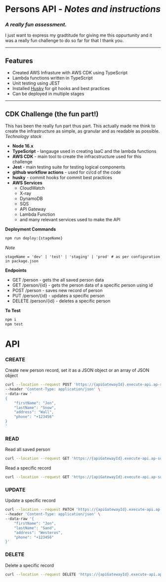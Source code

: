 # Persons API - _Notes and instructions_
### _A really fun assessment._
I just want to express my gradtitude for giving me this oppurtunity and it was a really fun challenge to do so far for that I thank you.
___
## Features
 
- Created AWS Infrasture with AWS CDK using TypeScript
- Lambda functions written in TypeScript
- Unit testing using JEST
- Installed [Husky](https://typicode.github.io/husky/#/) for git hooks and best practices
- Can be deployed in multiple stages

___
## CDK Challenge (the fun part!)
This has been the really fun part thus part. This actually made me think to create the infrastructure as simple, as granular and as readable as possible.
_Technology stack_
- __Node 16.x__
- __TypeScript__ - langauge used in creating IaaC and the lambda functions
- __AWS CDK__ - main tool to create the infracstructure used for this challenge
- __Jest__ - main testing suite for testing logical components
- __github workflow actions__ - used for ci/cd of the code
- __husky__ - commit hooks for commit best practices
- __AWS Services__
    - CloudWatch
    - X-ray
    - DynamoDB
    - SQS
    - API Gateway
    - Lambda Function
    - and many relevant services used to make the API

__Deployment Commands__
```sh
npm run deploy:{stageName}
```
_Note_
```
stageName = 'dev' | 'test' | 'staging' | 'prod' # as per configuration in package.json
```

__Endpoints__
- GET /person - gets the all saved person data
- GET /person/{id} - gets the person data of a specific person using id
- POST /person - saves new record of person
- PUT /person/{id} - updates a specific person
- DELETE /person/{id} - deletes a specific person

__To Test__
```sh
npm i
npm test
```
# API
### CREATE
Create new person record, set it as a JSON object or an array of JSON object
```sh
curl --location --request POST 'https://{apiGatewayId}.execute-api.ap-southeast-1.amazonaws.com/dev/person' \
--header 'Content-Type: application/json' \
--data-raw '
{
    "firstName": "Jon",
    "lastName": "Snow",
    "address": "Wall",
    "phone": "+123456"
}
'
```
### READ
Read all saved person
```sh
curl --location --request GET 'https://{apiGatewayId}.execute-api.ap-southeast-1.amazonaws.com/dev/person'
```

Read a specific record
```sh
curl --location --request GET 'https://{apiGatewayId}.execute-api.ap-southeast-1.amazonaws.com/dev/person/{id}'
```

### UPDATE
Update a specific record
```sh
curl --location --request PATCH 'https://{apiGatewayId}.execute-api.ap-southeast-1.amazonaws.com/dev/person/{id}' \
--header 'Content-Type: application/json' \
--data-raw '{
    "firstName": "Jon",
    "lastName": "Sand",
    "address": "Westeros",
    "phone": "+123456"
}'
```

### DELETE
Delete a specific record
```sh
curl --location --request DELETE 'https://{apiGatewayId}.execute-api.ap-southeast-1.amazonaws.com/dev/person/{id}'
```